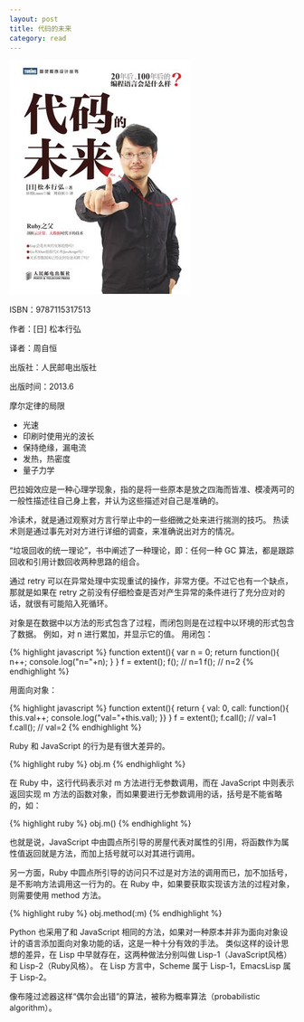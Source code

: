 ```yaml
---
layout: post
title: 代码的未来
category: read
---
```

<img class="cover" src="/images/2014/11/9787115317513.jpg" />

ISBN：9787115317513

作者：[日] 松本行弘 

译者：周自恒 

出版社：人民邮电出版社

出版时间：2013.6

摩尔定律的局限

* 光速
* 印刷时使用光的波长
* 保持绝缘，漏电流
* 发热，热密度
* 量子力学

巴拉姆效应是一种心理学现象，指的是将一些原本是放之四海而皆准、模凌两可的一般性描述往自己身上套，并认为这些描述对自己是准确的。

冷读术，就是通过观察对方言行举止中的一些细微之处来进行揣测的技巧。
热读术则是通过事先对对方进行详细的调查，来准确说出对方的情况。

“垃圾回收的统一理论”，书中阐述了一种理论，即：任何一种 GC 算法，都是跟踪回收和引用计数回收两种思路的组合。

通过 retry 可以在异常处理中实现重试的操作，非常方便。不过它也有一个缺点，那就是如果在 retry 之前没有仔细检查是否对产生异常的条件进行了充分应对的话，就很有可能陷入死循环。

对象是在数据中以方法的形式包含了过程，而闭包则是在过程中以环境的形式包含了数据。
例如，对 n 进行累加，并显示它的值。
用闭包：

{% highlight javascript %}
function extent(){
  var n = 0;
  return function(){
    n++;
    console.log("n="+n);
  }
}
f = extent(); 
f(); // n=1
f(); // n=2
{% endhighlight %}

用面向对象：

{% highlight javascript %}
function extent(){
  return {
    val: 0,
    call: function(){
    this.val++;
    console.log("val="+this.val);
  }}
}
f = extent(); 
f.call(); // val=1
f.call(); // val=2
{% endhighlight %}

Ruby 和 JavaScript 的行为是有很大差异的。

{% highlight ruby %}
obj.m
{% endhighlight %}

在 Ruby 中，这行代码表示对 m 方法进行无参数调用，而在 JavaScript 中则表示返回实现 m 方法的函数对象，而如果要进行无参数调用的话，括号是不能省略的，如：

{% highlight ruby %}
obj.m()
{% endhighlight %}

也就是说，JavaScript 中由圆点所引导的房屋代表对属性的引用，将函数作为属性值返回就是方法，而加上括号就可以对其进行调用。

另一方面，Ruby 中圆点所引导的访问只不过是对方法的调用而已，加不加括号，是不影响方法调用这一行为的。在 Ruby 中，如果要获取实现该方法的过程对象，则需要使用 method 方法。

{% highlight ruby %}
obj.method(:m)
{% endhighlight %}

Python 也采用了和 JavaScript 相同的方法，如果对一种原本并非为面向对象设计的语言添加面向对象功能的话，这是一种十分有效的手法。
类似这样的设计思想的差异，在 Lisp 中早就存在，这两种做法分别叫做 Lisp-1（JavaScript风格）和 Lisp-2（Ruby风格）。
在 Lisp 方言中，Scheme 属于 Lisp-1，EmacsLisp 属于 Lisp-2。

像布隆过滤器这样“偶尔会出错”的算法，被称为概率算法（probabilistic algorithm）。